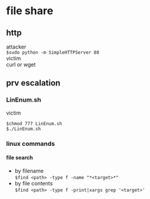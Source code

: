 # file share

 
## http   
attacker  
```$sudo python -m SimpleHTTPServer 80```  
victim  
 curl or wget




## prv escalation
### LinEnum.sh
victim  
```
$chmod 777 LinEnum.sh
$./LinEnum.sh
```

### linux commands
#### file search
- by filename  
```$find <path> -type f -name "*<target>*"  ```
- by file contents   
```$find <path> -type f -print|xargs grep '<target>'  ```
